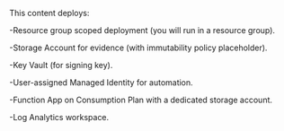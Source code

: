 This content  deploys:

-Resource group scoped deployment (you will run in a resource group).

-Storage Account for evidence (with immutability policy placeholder).

-Key Vault (for signing key).

-User-assigned Managed Identity for automation.

-Function App on Consumption Plan with a dedicated storage account.

-Log Analytics workspace.
